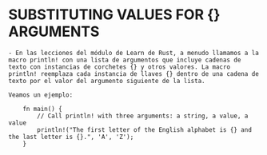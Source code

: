 
# SUBSTITUTING VALUES FOR {} ARGUMENTS

    - En las lecciones del módulo de Learn de Rust, a menudo llamamos a la macro println! con una lista de argumentos que incluye cadenas de texto con instancias de corchetes {} y otros valores. La macro println! reemplaza cada instancia de llaves {} dentro de una cadena de texto por el valor del argumento siguiente de la lista.

    Veamos un ejemplo:

        fn main() {
            // Call println! with three arguments: a string, a value, a value
            println!("The first letter of the English alphabet is {} and the last letter is {}.", 'A', 'Z');
        }